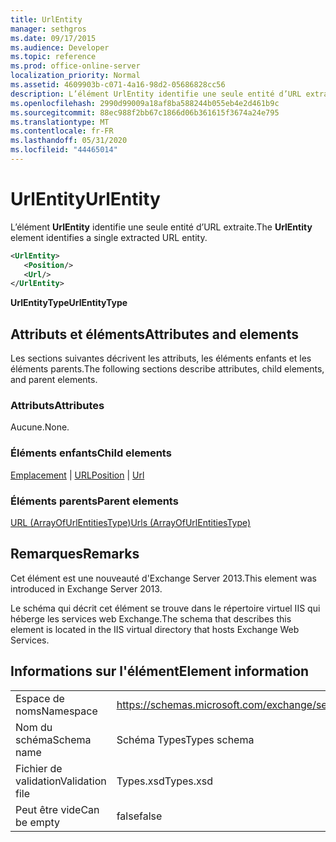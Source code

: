 ```yaml
---
title: UrlEntity
manager: sethgros
ms.date: 09/17/2015
ms.audience: Developer
ms.topic: reference
ms.prod: office-online-server
localization_priority: Normal
ms.assetid: 4609903b-c071-4a16-98d2-05686828cc56
description: L’élément UrlEntity identifie une seule entité d’URL extraite.
ms.openlocfilehash: 2990d99009a18af8ba588244b055eb4e2d461b9c
ms.sourcegitcommit: 88ec988f2bb67c1866d06b361615f3674a24e795
ms.translationtype: MT
ms.contentlocale: fr-FR
ms.lasthandoff: 05/31/2020
ms.locfileid: "44465014"
---
```

# <a name="urlentity"></a><span data-ttu-id="e2ea8-103">UrlEntity</span><span class="sxs-lookup"><span data-stu-id="e2ea8-103">UrlEntity</span></span>

<span data-ttu-id="e2ea8-104">L’élément **UrlEntity** identifie une seule entité d’URL extraite.</span><span class="sxs-lookup"><span data-stu-id="e2ea8-104">The **UrlEntity** element identifies a single extracted URL entity.</span></span> 
  
```XML
<UrlEntity>
   <Position/>
   <Url/>
</UrlEntity>
```

 <span data-ttu-id="e2ea8-105">**UrlEntityType**</span><span class="sxs-lookup"><span data-stu-id="e2ea8-105">**UrlEntityType**</span></span>
## <a name="attributes-and-elements"></a><span data-ttu-id="e2ea8-106">Attributs et éléments</span><span class="sxs-lookup"><span data-stu-id="e2ea8-106">Attributes and elements</span></span>

<span data-ttu-id="e2ea8-107">Les sections suivantes décrivent les attributs, les éléments enfants et les éléments parents.</span><span class="sxs-lookup"><span data-stu-id="e2ea8-107">The following sections describe attributes, child elements, and parent elements.</span></span>
  
### <a name="attributes"></a><span data-ttu-id="e2ea8-108">Attributs</span><span class="sxs-lookup"><span data-stu-id="e2ea8-108">Attributes</span></span>

<span data-ttu-id="e2ea8-109">Aucune.</span><span class="sxs-lookup"><span data-stu-id="e2ea8-109">None.</span></span>
  
### <a name="child-elements"></a><span data-ttu-id="e2ea8-110">Éléments enfants</span><span class="sxs-lookup"><span data-stu-id="e2ea8-110">Child elements</span></span>

<span data-ttu-id="e2ea8-111">[Emplacement](position.md)  |  [URL](url-ex15websvcsotherref.md)</span><span class="sxs-lookup"><span data-stu-id="e2ea8-111">[Position](position.md) | [Url ](url-ex15websvcsotherref.md)</span></span>
  
### <a name="parent-elements"></a><span data-ttu-id="e2ea8-112">Éléments parents</span><span class="sxs-lookup"><span data-stu-id="e2ea8-112">Parent elements</span></span>

[<span data-ttu-id="e2ea8-113">URL (ArrayOfUrlEntitiesType)</span><span class="sxs-lookup"><span data-stu-id="e2ea8-113">Urls (ArrayOfUrlEntitiesType)</span></span>](urls-arrayofurlentitiestype.md)
  
## <a name="remarks"></a><span data-ttu-id="e2ea8-114">Remarques</span><span class="sxs-lookup"><span data-stu-id="e2ea8-114">Remarks</span></span>

<span data-ttu-id="e2ea8-115">Cet élément est une nouveauté d'Exchange Server 2013.</span><span class="sxs-lookup"><span data-stu-id="e2ea8-115">This element was introduced in Exchange Server 2013.</span></span>
  
<span data-ttu-id="e2ea8-116">Le schéma qui décrit cet élément se trouve dans le répertoire virtuel IIS qui héberge les services web Exchange.</span><span class="sxs-lookup"><span data-stu-id="e2ea8-116">The schema that describes this element is located in the IIS virtual directory that hosts Exchange Web Services.</span></span>
  
## <a name="element-information"></a><span data-ttu-id="e2ea8-117">Informations sur l'élément</span><span class="sxs-lookup"><span data-stu-id="e2ea8-117">Element information</span></span>

|||
|:-----|:-----|
|<span data-ttu-id="e2ea8-118">Espace de noms</span><span class="sxs-lookup"><span data-stu-id="e2ea8-118">Namespace</span></span>  <br/> |https://schemas.microsoft.com/exchange/services/2006/types  <br/> |
|<span data-ttu-id="e2ea8-119">Nom du schéma</span><span class="sxs-lookup"><span data-stu-id="e2ea8-119">Schema name</span></span>  <br/> |<span data-ttu-id="e2ea8-120">Schéma Types</span><span class="sxs-lookup"><span data-stu-id="e2ea8-120">Types schema</span></span>  <br/> |
|<span data-ttu-id="e2ea8-121">Fichier de validation</span><span class="sxs-lookup"><span data-stu-id="e2ea8-121">Validation file</span></span>  <br/> |<span data-ttu-id="e2ea8-122">Types.xsd</span><span class="sxs-lookup"><span data-stu-id="e2ea8-122">Types.xsd</span></span>  <br/> |
|<span data-ttu-id="e2ea8-123">Peut être vide</span><span class="sxs-lookup"><span data-stu-id="e2ea8-123">Can be empty</span></span>  <br/> |<span data-ttu-id="e2ea8-124">false</span><span class="sxs-lookup"><span data-stu-id="e2ea8-124">false</span></span>  <br/> |
   

